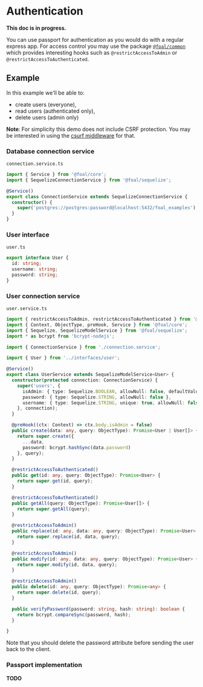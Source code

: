 # Authentication

**This doc is in progress.**

You can use passport for authentication as you would do with a regular express app. For access control you may use the package [`@foal/common`](../packages/common.md) which provides interesting hooks such as `@restrictAccessToAdmin` or `@restrictAccessToAuthenticated`.

## Example

In this example we'll be able to:
- create users (everyone),
- read users (authenticated only),
- delete users (admin only)

**Note**: For simplicity this demo does not include CSRF protection. You may be interested in using the [csurf middleware](https://github.com/expressjs/csurf) for that.

### Database connection service

`connection.service.ts`

```typescript
import { Service } from '@foal/core';
import { SequelizeConnectionService } from '@foal/sequelize';

@Service()
export class ConnectionService extends SequelizeConnectionService {
  constructor() {
    super('postgres://postgres:password@localhost:5432/foal_examples');
  }
}
```

### User interface

`user.ts`

```typescript
export interface User {
  id: string;
  username: string;
  password: string;
}
```


### User connection service

`user.service.ts`

```typescript
import { restrictAccessToAdmin, restrictAccessToAuthenticated } from '@foal/common';
import { Context, ObjectType, preHook, Service } from '@foal/core';
import { Sequelize, SequelizeModelService } from '@foal/sequelize';
import * as bcrypt from 'bcrypt-nodejs';

import { ConnectionService } from './connection.service';

import { User } from '../interfaces/user';

@Service()
export class UserService extends SequelizeModelService<User> {
  constructor(protected connection: ConnectionService) {
    super('users', {
      isAdmin: { type: Sequelize.BOOLEAN, allowNull: false, defaultValue: false },
      password: { type: Sequelize.STRING, allowNull: false },
      username: { type: Sequelize.STRING, unique: true, allowNull: false },
    }, connection);
  }

  @preHook((ctx: Context) => ctx.body.isAdmin = false)
  public create(data: any, query: ObjectType): Promise<User | User[]> {
    return super.create({
      ...data,
      password: bcrypt.hashSync(data.password)
    }, query);
  }

  @restrictAccessToAuthenticated()
  public get(id: any, query: ObjectType): Promise<User> {
    return super.get(id, query);
  }

  @restrictAccessToAuthenticated()
  public getAll(query: ObjectType): Promise<User[]> {
    return super.getAll(query);
  }

  @restrictAccessToAdmin()
  public replace(id: any, data: any, query: ObjectType): Promise<User> {
    return super.replace(id, data, query);
  }

  @restrictAccessToAdmin()
  public modify(id: any, data: any, query: ObjectType): Promise<User> {
    return super.modify(id, data, query);
  }

  @restrictAccessToAdmin()
  public delete(id: any, query: ObjectType): Promise<any> {
    return super.delete(id, query);
  }

  public verifyPassword(password: string, hash: string): boolean {
    return bcrypt.compareSync(password, hash);
  }

}
```

Note that you should delete the password attribute before sending the user back to the client.

### Passport implementation

**TODO**